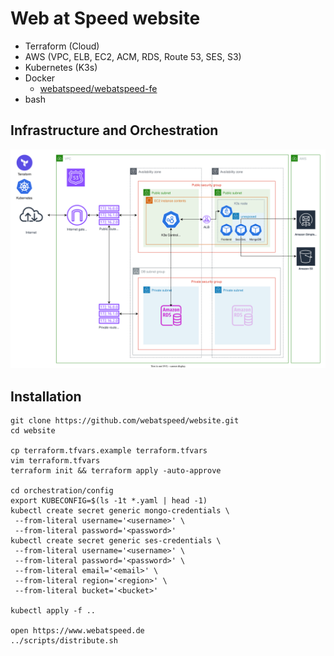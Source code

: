 # Web at Speed website

- Terraform (Cloud)
- AWS (VPC, ELB, EC2, ACM, RDS, Route 53, SES, S3)
- Kubernetes (K3s)
- Docker
    - [webatspeed/webatspeed-fe](https://hub.docker.com/r/webatspeed/webatspeed-fe/tags)
- bash

## Infrastructure and Orchestration

![Infrastructure and Orchestration](infra.svg "Infrastructure and Orchestration")

## Installation

```
git clone https://github.com/webatspeed/website.git
cd website

cp terraform.tfvars.example terraform.tfvars
vim terraform.tfvars
terraform init && terraform apply -auto-approve

cd orchestration/config
export KUBECONFIG=$(ls -1t *.yaml | head -1)
kubectl create secret generic mongo-credentials \
 --from-literal username='<username>' \
 --from-literal password='<password>'
kubectl create secret generic ses-credentials \
 --from-literal username='<username>' \
 --from-literal password='<password>' \
 --from-literal email='<email>' \
 --from-literal region='<region>' \
 --from-literal bucket='<bucket>'

kubectl apply -f ..

open https://www.webatspeed.de
../scripts/distribute.sh
```
